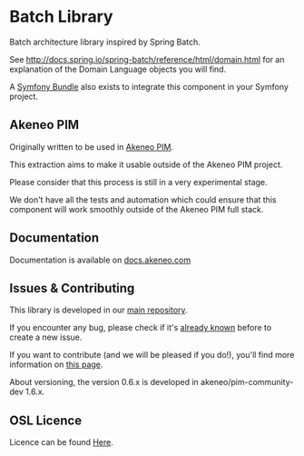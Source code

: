 Batch Library
=============

Batch architecture library inspired by Spring Batch.

See http://docs.spring.io/spring-batch/reference/html/domain.html for an explanation of the Domain Language objects you will find.

A [Symfony Bundle](https://github.com/akeneo/BatchBundle) also exists to integrate this component in your Symfony project.

Akeneo PIM
----------

Originally written to be used in [Akeneo PIM](https://www.akeneo.com/).

This extraction aims to make it usable outside of the Akeneo PIM project.

Please consider that this process is still in a very experimental stage.

We don't have all the tests and automation which could ensure that this component will work smoothly outside of the Akeneo PIM full stack.

Documentation
-------------

Documentation is available on [docs.akeneo.com](http://docs.akeneo.com)

Issues & Contributing
---------------------

This library is developed in our [main repository](https://github.com/akeneo/pim-community-dev).

If you encounter any bug, please check if it's [already known](https://github.com/akeneo/pim-community-dev/issues) before to create a new issue.

If you want to contribute (and we will be pleased if you do!), you'll find more information on [this page](http://docs.akeneo.com/latest/contributing/index.html).

About versioning, the version 0.6.x is developed in akeneo/pim-community-dev 1.6.x.

OSL Licence
-----------

Licence can be found [Here](https://github.com/akeneo/pim-community-dev/blob/master/LICENCE.txt).
